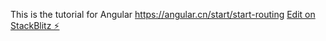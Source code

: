 This is the tutorial for Angular
https://angular.cn/start/start-routing
[Edit on StackBlitz ⚡️](https://stackblitz.com/edit/angular-2e24vs)
